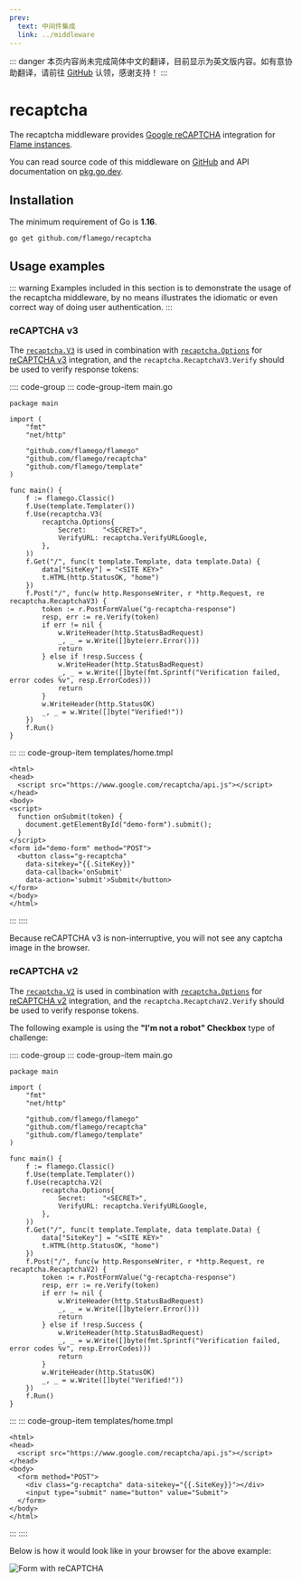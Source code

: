 ```yaml
---
prev:
  text: 中间件集成
  link: ../middleware
---
```


::: danger
本页内容尚未完成简体中文的翻译，目前显示为英文版内容。如有意协助翻译，请前往 [GitHub](https://github.com/flamego/flamego/issues/78) 认领，感谢支持！
:::

# recaptcha

The recaptcha middleware provides [Google reCAPTCHA](https://www.google.com/recaptcha/about/) integration for [Flame instances](../core-concepts.md#instances).

You can read source code of this middleware on [GitHub](https://github.com/flamego/recaptcha) and API documentation on [pkg.go.dev](https://pkg.go.dev/github.com/flamego/recaptcha?tab=doc).

## Installation

The minimum requirement of Go is **1.16**.

```:no-line-numbers
go get github.com/flamego/recaptcha
```

## Usage examples

::: warning
Examples included in this section is to demonstrate the usage of the recaptcha middleware, by no means illustrates the idiomatic or even correct way of doing user authentication.
:::

### reCAPTCHA v3

The [`recaptcha.V3`](https://pkg.go.dev/github.com/flamego/recaptcha#V3) is used in combination with [`recaptcha.Options`](https://pkg.go.dev/github.com/flamego/recaptcha#Options) for [reCAPTCHA v3](https://developers.google.com/recaptcha/docs/v3) integration, and the `recaptcha.RecaptchaV3.Verify` should be used to verify response tokens:

:::: code-group
::: code-group-item main.go
```go:no-line-numbers{22,27}
package main

import (
	"fmt"
	"net/http"

	"github.com/flamego/flamego"
	"github.com/flamego/recaptcha"
	"github.com/flamego/template"
)

func main() {
	f := flamego.Classic()
	f.Use(template.Templater())
	f.Use(recaptcha.V3(
		recaptcha.Options{
			Secret:    "<SECRET>",
			VerifyURL: recaptcha.VerifyURLGoogle,
		},
	))
	f.Get("/", func(t template.Template, data template.Data) {
		data["SiteKey"] = "<SITE KEY>"
		t.HTML(http.StatusOK, "home")
	})
	f.Post("/", func(w http.ResponseWriter, r *http.Request, re recaptcha.RecaptchaV3) {
		token := r.PostFormValue("g-recaptcha-response")
		resp, err := re.Verify(token)
		if err != nil {
			w.WriteHeader(http.StatusBadRequest)
			_, _ = w.Write([]byte(err.Error()))
			return
		} else if !resp.Success {
			w.WriteHeader(http.StatusBadRequest)
			_, _ = w.Write([]byte(fmt.Sprintf("Verification failed, error codes %v", resp.ErrorCodes)))
			return
		}
		w.WriteHeader(http.StatusOK)
		_, _ = w.Write([]byte("Verified!"))
	})
	f.Run()
}
```
:::
::: code-group-item templates/home.tmpl
```html:no-line-numbers
<html>
<head>
  <script src="https://www.google.com/recaptcha/api.js"></script>
</head>
<body>
<script>
  function onSubmit(token) {
    document.getElementById("demo-form").submit();
  }
</script>
<form id="demo-form" method="POST">
  <button class="g-recaptcha"
    data-sitekey="{{.SiteKey}}"
    data-callback='onSubmit'
    data-action='submit'>Submit</button>
</form>
</body>
</html>
```
:::
::::

Because reCAPTCHA v3 is non-interruptive, you will not see any captcha image in the browser.

### reCAPTCHA v2

The [`recaptcha.V2`](https://pkg.go.dev/github.com/flamego/recaptcha#V2) is used in combination with [`recaptcha.Options`](https://pkg.go.dev/github.com/flamego/recaptcha#Options) for [reCAPTCHA v2](https://developers.google.com/recaptcha/docs/display) integration, and the `recaptcha.RecaptchaV2.Verify` should be used to verify response tokens.

The following example is using the **"I'm not a robot" Checkbox** type of challenge:

:::: code-group
::: code-group-item main.go
```go:no-line-numbers{22,27}
package main

import (
	"fmt"
	"net/http"

	"github.com/flamego/flamego"
	"github.com/flamego/recaptcha"
	"github.com/flamego/template"
)

func main() {
	f := flamego.Classic()
	f.Use(template.Templater())
	f.Use(recaptcha.V2(
		recaptcha.Options{
			Secret:    "<SECRET>",
			VerifyURL: recaptcha.VerifyURLGoogle,
		},
	))
	f.Get("/", func(t template.Template, data template.Data) {
		data["SiteKey"] = "<SITE KEY>"
		t.HTML(http.StatusOK, "home")
	})
	f.Post("/", func(w http.ResponseWriter, r *http.Request, re recaptcha.RecaptchaV2) {
		token := r.PostFormValue("g-recaptcha-response")
		resp, err := re.Verify(token)
		if err != nil {
			w.WriteHeader(http.StatusBadRequest)
			_, _ = w.Write([]byte(err.Error()))
			return
		} else if !resp.Success {
			w.WriteHeader(http.StatusBadRequest)
			_, _ = w.Write([]byte(fmt.Sprintf("Verification failed, error codes %v", resp.ErrorCodes)))
			return
		}
		w.WriteHeader(http.StatusOK)
		_, _ = w.Write([]byte("Verified!"))
	})
	f.Run()
}
```
:::
::: code-group-item templates/home.tmpl
```html:no-line-numbers
<html>
<head>
  <script src="https://www.google.com/recaptcha/api.js"></script>
</head>
<body>
  <form method="POST">
    <div class="g-recaptcha" data-sitekey="{{.SiteKey}}"></div>
    <input type="submit" name="button" value="Submit">
  </form>
</body>
</html>
```
:::
::::

Below is how it would look like in your browser for the above example:

![Form with reCAPTCHA](https://user-images.githubusercontent.com/2946214/158651864-1cd14d53-9a41-496f-a2e3-f3e03ac305d1.png)
